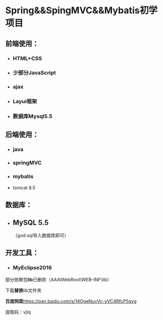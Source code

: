 # Spring&&SpingMVC&&Mybatis初学项目

## 前端使用：

- ### HTML+CSS

- ### 少部分JavaScript

- ### ajax

- ### Layui框架

- ### 数据库Mysql5.5

## 后端使用：

- ### java

- ### springMVC

- ### mybatis

- tomcat 8.5

## 数据库：

- ## MySQL 5.5

  （god.sql导入数据库即可）

## 开发工具：

- ### MyEclipse2016

部分依赖包**lib**已删除（AAA\WebRoot\WEB-INF\lib）

下载**替换**lib文件夹

**百度网盘**https://pan.baidu.com/s/14OgeNuvVc-yVC4RfcP5qyg

提取码：vjlq